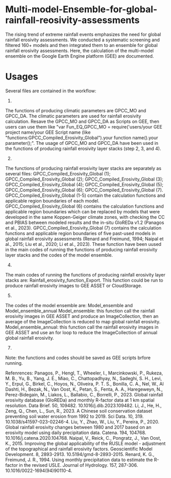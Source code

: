 # Multi-model-Ensemble-for-global-rainfall-reosivity-assessments
The rising trend of extreme rainfall events emphasizes the need for global rainfall erosivity assessments. 
We conducted a systematic screening and filtered 160+ models and then integrated them to an ensemble for global rainfall erosivity assessments. 
Here, the calculation of the multi-model ensemble on the Google Earth Engine platform (GEE) are documented.

# Usages
Several files are contained in the workflow: 

1. 
The functions of producing climatic parameters are GPCC_MO and GPCC_DA. The climatic parameters are used for rainfall erosivity calculation. Resave the GPCC_MO and GPCC_DA as Scripts on GEE, then users can use them like "var Fun_EQ_GPCC_MO = require('users/your GEE project name/your GEE Script name (like "functions:GPCC_Compiled_Erosivity_Global").your function name().your parameter();". The usage of GPCC_MO and GPCC_DA have been used in the functions of producing rainfall erosivity layer stacks (step 2, 3, and 4).

2.
The functions of producing rainfall erosivity layer stacks are separately as several files: GPCC_Compiled_Erosivity_Global (1); GPCC_Compiled_Erosivity_Global (2); GPCC_Compiled_Erosivity_Global (3); GPCC_Compiled_Erosivity_Global (4); GPCC_Compiled_Erosivity_Global (5); GPCC_Compiled_Erosivity_Global (6); GPCC_Compiled_Erosivity_Global (7).
GPCC_Compiled_Erosivity_Global (1-5) contain the calculation functions and applicable region boundaries of each model.
GPCC_Compiled_Erosivity_Global (6) contains the calculation functions and applicable region boundaries which can be replaced by models that were developed in the same Koppen-Geiger climate zones, with checking the CC and PBIAS between modeled results and the in-situ GloREDa v1.2 (Panagos et al., 2023).
GPCC_Compiled_Erosivity_Global (7) contains the calculation functions and applicable region boundaries of five past-used models in global rainfall erosivity assessments (Renard and Freimund, 1994; Naipal et al., 2015; Liu et al., 2020; Li et al., 2023).
These function have been uused in the main codes of running the functions of producing rainfall erosivity layer stacks and the codes of the model ensemble.

4.
The main codes of running the functions of producing rainfall erosivity layer stacks are: Rainfall_erosivity_function_Export.
This function could be run to produce rainfall erosivity images to GEE ASSET or CloudStorage.

5.
The codes of the model ensemble are: Model_ensemble and Model_ensemble_annual
Model_ensemble: this function call the rainfall erosivity images in GEE ASSET and produce an ImageCollection, then an average of the ImageCollection is reduced to map global rainfall erosivity.
Model_ensemble_annual: this function call the rainfall erosivity images in GEE ASSET and use an for loop to reduce the ImageCollection of annual global rainfall erosivity.

7.
Note: the functions and codes should be saved as GEE scripts brfore running.

Refenrences: 
Panagos, P., Hengl, T., Wheeler, I., Marcinkowski, P., Rukeza, M. B., Yu, B., Yang, J. E., Miao, C., Chattopadhyay, N., Sadeghi, S. H., Levi, Y., Erpul, G., Birkel, C., Hoyos, N., Oliveira, P. T. S., Bonilla, C.     A., Nel, W., Al Dashti, H., Bezak, N., Van Oost, K., Petan, S., Fenta, A. A., Haregeweyn, N., Perez-Bidegain, M., Liakos, L., Ballabio, C., Borrelli, P., 2023. Global rainfall erosivity database (GloREDa) and     monthly R-factor data at 1 km spatial resolution. Data Brief. 50, 109482. 10.1016/j.dib.2023.109482.
Li, J., He, H., Zeng, Q., Chen, L., Sun, R., 2023. A Chinese soil conservation dataset preventing soil water erosion from 1992 to 2019. Sci Data. 10, 319. 10.1038/s41597-023-02246-4.
Liu, Y., Zhao, W., Liu, Y., Pereira, P., 2020. Global rainfall erosivity changes between 1980 and 2017 based on an erosivity model using daily precipitation data. Catena. 194, 104768. 10.1016/j.catena.2020.104768.
Naipal, V., Reick, C., Pongratz, J., Van Oost, K., 2015. Improving the global applicability of the RUSLE model - adjustment of the topographical and rainfall erosivity factors. Geoscientific Model Development. 8,     2893-2913. 10.5194/gmd-8-2893-2015.
Renard, K. G., Freimund, J. R., 1994. Using monthly precipitation data to estimate the R-factor in the revised USLE. Journal of Hydrology. 157, 287-306. 10.1016/0022-1694(94)90110-4.
